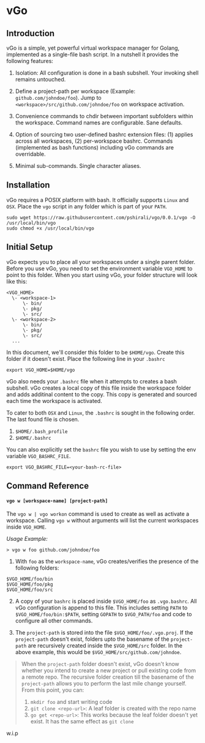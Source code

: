 # vGo


## Introduction


vGo is a simple, yet powerful virtual workspace manager for Golang, implemented as a single-file bash script. In a nutshell it provides the following features:

1. Isolation: All configuration is done in a bash subshell. Your invoking shell remains untouched.

2. Define a project-path per workspace (Example: `github.com/johndoe/foo`). Jump to `<workspace>/src/github.com/johndoe/foo` on workspace activation.

3. Convenience commands to chdir between important subfolders within the workspace. Command names are configurable. Sane defaults.

4. Option of sourcing two user-defined bashrc extension files: (1) applies across all workspaces, (2) per-workspace bashrc. Commands (implemented as bash functions) including vGo commands are overridable.

5. Minimal sub-commands. Single character aliases.


## Installation

vGo requires a POSIX platform with bash. It officially supports `Linux` and `OSX`. Place the `vgo` script in any folder which is part of your `PATH`.

```
sudo wget https://raw.githubusercontent.com/pshirali/vgo/0.0.1/vgo -O /usr/local/bin/vgo
sudo chmod +x /usr/local/bin/vgo
```

## Initial Setup

vGo expects you to place all your workspaces under a single parent folder. Before you use vGo, you need to set the environment variable `VGO_HOME` to point to this folder. When you start using vGo, your folder structure will look like this:

```
<VGO_HOME>
  \- <workspace-1>
      \- bin/
      \- pkg/
      \- src/
  \- <workspace-2>
      \- bin/
      \- pkg/
      \- src/
  ...
```

In this document, we'll consider this folder to be `$HOME/vgo`. Create this folder if it doesn't exist. Place the following line in your `.bashrc`

```
export VGO_HOME=$HOME/vgo
```

vGo also needs your `.bashrc` file when it attempts to creates a bash subshell. vGo creates a local copy of this file inside the workspace folder and adds additinal content to the copy. This copy is generated and sourced each time the workspace is activated.

To cater to both `OSX` and `Linux`, the `.bashrc` is sought in the following order. The last found file is chosen.

1. `$HOME/.bash_profile`
1. `$HOME/.bashrc`

You can also explicitly set the `bashrc` file you wish to use by setting the env variable `VGO_BASHRC_FILE`.

```
export VGO_BASHRC_FILE=<your-bash-rc-file>
```

## Command Reference

#### `vgo w [workspace-name] [project-path]`

The `vgo w | vgo workon` command is used to create as well as activate a workspace. Calling `vgo w` without arguments will list the current workspaces inside `VGO_HOME`.

*Usage Example:*
```
> vgo w foo github.com/johndoe/foo
```

1. With `foo` as the `workspace-name`, vGo creates/verifies the presence of the following folders:
```
$VGO_HOME/foo/bin
$VGO_HOME/foo/pkg
$VGO_HOME/foo/src
```

2. A copy of your `bashrc` is placed inside `$VGO_HOME/foo` as `.vgo.bashrc`. All vGo configuration is append to this file. This includes setting `PATH` to `$VGO_HOME/foo/bin:$PATH`, setting `GOPATH` to `$VGO_PATH/foo` and code to configure all other commands.

3. The `project-path` is stored into the file `$VGO_HOME/foo/.vgo.proj`. If the `project-path` doesn't exist, folders upto the basename of the `project-path` are recursively created inside the `$VGO_HOME/src` folder. In the above example, this would be `$VGO_HOME/src/github.com/johndoe`.

> When the `project-path` folder doesn't exist, vGo doesn't know whether you intend to create a new project or pull existing code from a remote repo. The recursive folder creation till the basename of the `project-path` allows you to perform the last mile change yourself. From this point, you can:
> 1. `mkdir foo` and start writing code
> 1. `git clone <repo-url>`: A leaf folder is created with the repo name
> 1. `go get <repo-url>`: This works because the leaf folder doesn't yet exist. It has the same effect as `git clone`

w.i.p
